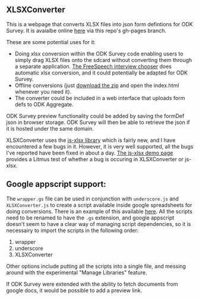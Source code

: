 XLSXConverter
-------------

This is a webpage that converts XLSX files into json form defintions for ODK Survey.
It is avaialbe online [here](http://uw-ictd.github.com/XLSXConverter/) via this repo's gh-pages branch.

These are some potential uses for it:

- Doing xlsx conversion within the ODK Survey code enabling users to simply drag XLSX files onto the sdcard
without converting them through a separate application.
[The FreeSpeech interview chooser](https://github.com/UW-ICTD/FreeSpeech/blob/master/boilerplate/chooserMain.js)
does automatic xlsx conversion, and it could potentially be adapted for ODK Survey.
- Offline conversions (just [download the zip](https://github.com/UW-ICTD/XLSXConverter/archive/gh-pages.zip) and open the index.html whenever you need it).
- The converter could be included in a web interface that uploads form defs to ODK Aggregate.

ODK Survey preview functionality could be added by saving the formDef json in browser storage.
ODK Survey will then be able to retrieve the json if it is hosted under the same domain.

XLSXConverter uses the [js-xlsx library](https://github.com/Niggler/js-xlsx) which is fairly new,
and I have encountered a few bugs in it. However, it is very well supported,
all the bugs I've reported have been fixed in about a day.
[The js-xlsx demo page](http://niggler.github.com/js-xlsx/)
provides a Litmus test of whether a bug is occuring in XLSXConverter or js-xlsx.

Google appscript support:
-------------------------

The `wrapper.gs` file can be used in conjunction with `underscore.js` and `XLSXConverter.js`
to create a script available inside google spreadsheets for doing conversions.
There is an example of this available [here](https://docs.google.com/spreadsheet/ccc?key=0Ak1svGcuI9iqdDRlbGdBbndBTm9VeVdjOURBdDNORnc&usp=sharing).
All the scripts need to be renamed to have the `.gs` extension,
and google appscript doesn't seem to have a clear way of managing script dependencies,
so it is necessairy to import the scripts in the following order: 

1. wrapper
2. underscore
3. XLSXConverter

Other options include putting all the scripts into a single file,
and messing around with the experimental "Manage Libraries" feature.

If ODK Survey were extended with the ability to fetch documents from google docs,
it would be possible to add a preview link.
